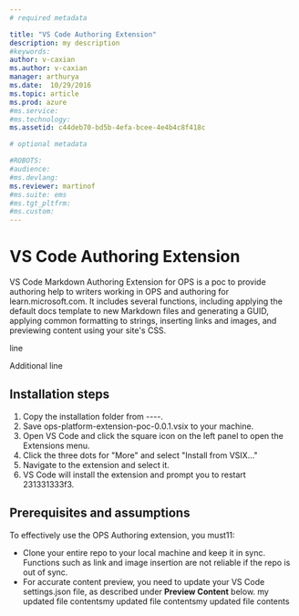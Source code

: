 ```yaml
---
# required metadata

title: "VS Code Authoring Extension"
description: my description
#keywords:
author: v-caxian
ms.author: v-caxian
manager: arthurya
ms.date:  10/29/2016
ms.topic: article
ms.prod: azure
#ms.service:
#ms.technology:
ms.assetid: c44deb70-bd5b-4efa-bcee-4e4b4c8f418c

# optional metadata

#ROBOTS:
#audience:
#ms.devlang:
ms.reviewer: martinof
#ms.suite: ems
#ms.tgt_pltfrm:
#ms.custom:
---
```



# VS Code Authoring Extension

VS Code Markdown Authoring Extension for OPS is a poc to provide authoring help to writers working in OPS and authoring for learn.microsoft.com. It includes several functions, including applying the default docs template to new Markdown files and generating a GUID, applying common formatting to strings, inserting links and images, and previewing content using your site's CSS.

line

Additional line

## Installation steps

1. Copy the installation folder from ----.
1. Save ops-platform-extension-poc-0.0.1.vsix to your machine.
2. Open VS Code and click the square icon on the left panel to open the Extensions menu.
3. Click the three dots for "More" and select "Install from VSIX..."
4. Navigate to the extension and select it.
5. VS Code will install the extension and prompt you to restart 231331333f3.

## Prerequisites and assumptions

To effectively use the OPS Authoring extension, you must11:
- Clone your entire repo to your local machine and keep it in sync. Functions such as link and image insertion are not reliable if the repo is out of sync.
- For accurate content preview, you need to update your VS Code settings.json file, as described under **Preview Content** below.
my updated file contentsmy updated file contentsmy updated file contents
